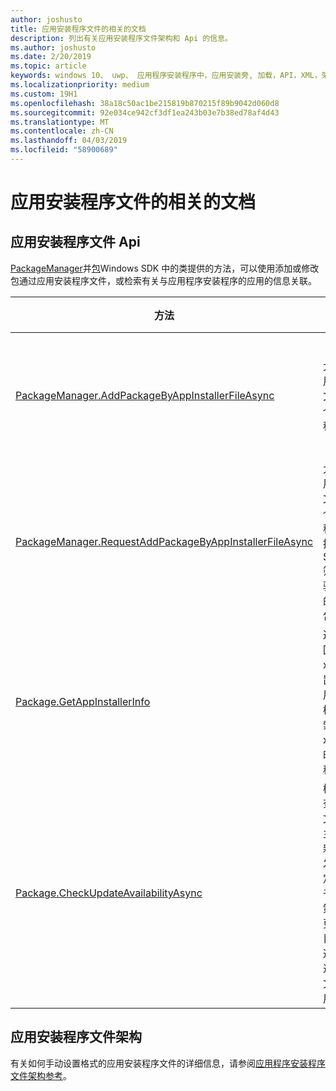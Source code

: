 ```yaml
---
author: joshusto
title: 应用安装程序文件的相关的文档
description: 列出有关应用安装程序文件架构和 Api 的信息。
ms.author: joshusto
ms.date: 2/20/2019
ms.topic: article
keywords: windows 10、 uwp、 应用程序安装程序中，应用安装旁, 加载，API，XML，架构
ms.localizationpriority: medium
ms.custom: 19H1
ms.openlocfilehash: 38a18c50ac1be215819b870215f89b9042d060d8
ms.sourcegitcommit: 92e034ce942cf3df1ea243b03e7b38ed78af4d43
ms.translationtype: MT
ms.contentlocale: zh-CN
ms.lasthandoff: 04/03/2019
ms.locfileid: "58900689"
---
```

# <a name="related-app-installer-file-documentation"></a>应用安装程序文件的相关的文档

## <a name="app-installer-file-apis"></a>应用安装程序文件 Api

[PackageManager](https://docs.microsoft.com/uwp/api/windows.management.deployment.packagemanager)并[包](https://docs.microsoft.com/uwp/api/windows.applicationmodel.package)Windows SDK 中的类提供的方法，可以使用添加或修改包通过应用安装程序文件，或检索有关与应用程序安装程序的应用的信息关联。

|  方法  |  描述 | 支持的最低版本 |
|----------|--------------|-------------------|
|  [PackageManager.AddPackageByAppInstallerFileAsync](https://docs.microsoft.com/uwp/api/windows.management.deployment.packagemanager.addpackagebyappinstallerfileasync)  | 允许使用.appinstaller 文件安装的单个或多个应用程序包。 | Windows 10 Fall Creators Update （版本 1709年，内部版本 16299）   |
|  [PackageManager.RequestAddPackageByAppInstallerFileAsync](https://docs.microsoft.com/uwp/api/windows.management.deployment.packagemanager.requestaddpackagebyappinstallerfileasync)  | 允许使用.appinstaller 文件安装的单个或多个应用程序包。 这将执行 SmartScreen 筛选器和用户验证之前安装的应用程序包。 | Windows 10 Fall Creators Update （版本 1709年，内部版本 16299）       |
|  [Package.GetAppInstallerInfo](https://docs.microsoft.com/uwp/api/windows.applicationmodel.package.getappinstallerinfo)  | 返回.appinstaller xml 文件位置。 这允许应用开发人员可检索.appinstaller xml 文件位置时所需的应用程序。 | Windows 10，版本 1809年 （内部 17763） |
|  [Package.CheckUpdateAvailabilityAsync](https://docs.microsoft.com/uwp/api/windows.applicationmodel.package.checkupdateavailabilityasync)  | 检查.appinstaller 文件中列出的主应用包更新。 它允许开发人员，以确定是否由于.appinstaller 策略需要安装更新。 此方法目前仅适用于通过.appinstaller 文件安装的应用程序。 | Windows 10，版本 1809年 （内部 17763） |

## <a name="app-installer-file-schema"></a>应用安装程序文件架构

有关如何手动设置格式的应用安装程序文件的详细信息，请参阅[应用程序安装程序文件架构参考](https://docs.microsoft.com/en-us/uwp/schemas/appinstallerschema/app-installer-file)。
